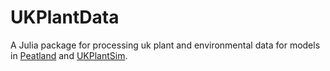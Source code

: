 # UKPlantData

A Julia package for processing uk plant and environmental data for models in [Peatland](https://github.com/boydorr/Peatland.jl) and [UKPlantSim](https://github.com/boydorr/UKplantSim.jl).
